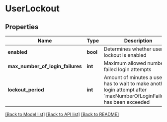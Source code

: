 # UserLockout

## Properties
Name | Type | Description | Notes
------------ | ------------- | ------------- | -------------
**enabled** | **bool** | Determines whether user lockout is enabled | 
**max_number_of_login_failures** | **int** | Maximum allowed number of failed login attempts | [optional] 
**lockout_period** | **int** | Amount of minutes a user has to wait to make another login attempt after &#x60;maxNumberOfLoginFailures&#x60; has been exceeded | [optional] 

[[Back to Model list]](../README.md#documentation-for-models) [[Back to API list]](../README.md#documentation-for-api-endpoints) [[Back to README]](../README.md)


